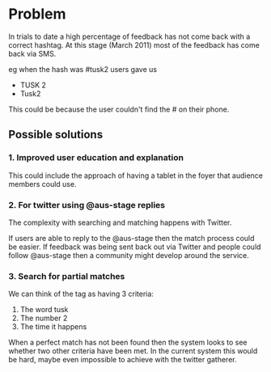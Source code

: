 # Problem #

In trials to date a high percentage of feedback has not come back with a correct hashtag. At this stage (March 2011) most of the feedback has come back via SMS.

eg when the hash was #tusk2 users gave us

  * TUSK 2
  * Tusk2

This could be because the user couldn't find the # on their phone.

## Possible solutions ##

### 1. Improved user education and explanation ###
This could include the approach of having a tablet in the foyer that audience members could use.

### 2. For twitter using @aus-stage replies ###
The complexity with searching and matching happens with Twitter.

If users are able to reply to the @aus-stage then the match process could be easier. If feedback was being sent back out via Twitter and people could follow @aus-stage then a community might develop around the service.

### 3.  Search for partial matches ###
We can think of the tag as having 3 criteria:

  1. The word tusk
  1. The number 2
  1. The time it happens

When a perfect match has not been found then the system looks to see whether two other criteria have been met.   In the current system this would be hard, maybe even impossible to achieve with the twitter gatherer.